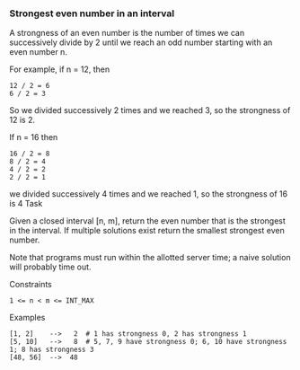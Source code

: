 ### Strongest even number in an interval

A strongness of an even number is the number of times we can successively divide by 2 until we reach an odd number starting with an even number n.

For example, if n = 12, then

    12 / 2 = 6
    6 / 2 = 3

So we divided successively 2 times and we reached 3, so the strongness of 12 is 2.

If n = 16 then

    16 / 2 = 8
    8 / 2 = 4
    4 / 2 = 2
    2 / 2 = 1

we divided successively 4 times and we reached 1, so the strongness of 16 is 4
Task

Given a closed interval [n, m], return the even number that is the strongest in the interval. If multiple solutions exist return the smallest strongest even number.

Note that programs must run within the allotted server time; a naive solution will probably time out.

Constraints
```
1 <= n < m <= INT_MAX
```
Examples
```
[1, 2]    -->   2  # 1 has strongness 0, 2 has strongness 1
[5, 10]   -->   8  # 5, 7, 9 have strongness 0; 6, 10 have strongness 1; 8 has strongness 3
[48, 56]  -->  48
